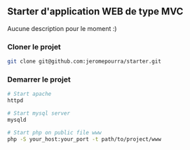 ## Starter d'application WEB de type MVC
Aucune description pour le moment :)

### Cloner le projet
```bash
git clone git@github.com:jeromepourra/starter.git
```

### Demarrer le projet
```bash
# Start apache
httpd

# Start mysql server
mysqld

# Start php on public file www
php -S your_host:your_port -t path/to/project/www
```